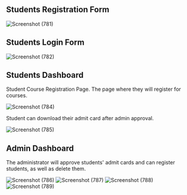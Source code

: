 ## Students Registration Form

![Screenshot (781)](https://github.com/wassi10/Student-Management/assets/91429665/ef46b218-0e23-4f0c-8ae3-80c6aa58b7c4)

## Students Login Form
![Screenshot (782)](https://github.com/wassi10/Student-Management/assets/91429665/4bb631e7-9447-44c5-8b76-332abed55284)

## Students Dashboard
Student Course Registration Page. The page where they will register for courses.

![Screenshot (784)](https://github.com/wassi10/Student-Management/assets/91429665/8b8b79cd-f613-4d5d-99ff-f089aebf83ca)

Student can download their admit card after admin approval.

![Screenshot (785)](https://github.com/wassi10/Student-Management/assets/91429665/1b9aedb1-2c2d-4a9b-ba57-17c3e91e60b0)

## Admin Dashboard
The administrator will approve students' admit cards and can register students, as well as delete them.

![Screenshot (786)](https://github.com/wassi10/Student-Management/assets/91429665/23781235-0fcd-412b-9c35-80f1700af647)
![Screenshot (787)](https://github.com/wassi10/Student-Management/assets/91429665/79346d0a-12a1-4cad-a604-0c9b32ade93c)
![Screenshot (788)](https://github.com/wassi10/Student-Management/assets/91429665/c4806e00-48bb-48dc-bd7c-540c5181110e)
![Screenshot (789)](https://github.com/wassi10/Student-Management/assets/91429665/b12fc50a-5293-48c7-a4ce-0f28dbe0b0b2)
